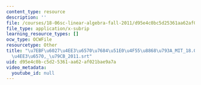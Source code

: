 ```yaml
---
content_type: resource
description: ''
file: /courses/18-06sc-linear-algebra-fall-2011/d95e4c0bc5d25361aa62af021bae9a7a_7ebf60274ee36570768451e04f558868793a_MIT_18.06SC_7ebf60274ee36570-_79cb_2011.vtt
file_type: application/x-subrip
learning_resource_types: []
ocw_type: OCWFile
resourcetype: Other
title: "\u7EBF\u6027\u4EE3\u6570\u7684\u51E0\u4F55\u8868\u793A_MIT_18.06SC_\u7EBF\u6027\
  \u4EE3\u6570,_\u79CB_2011.srt"
uid: d95e4c0b-c5d2-5361-aa62-af021bae9a7a
video_metadata:
  youtube_id: null
---
```

